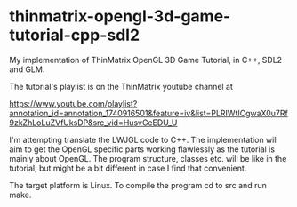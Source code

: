 # thinmatrix-opengl-3d-game-tutorial-cpp-sdl2
My implementation of ThinMatrix OpenGL 3D Game Tutorial, in C++, SDL2 and GLM.

The tutorial's playlist is on the ThinMatrix youtube channel at

https://www.youtube.com/playlist?annotation_id=annotation_1740916501&feature=iv&list=PLRIWtICgwaX0u7Rf9zkZhLoLuZVfUksDP&src_vid=HusvGeEDU_U

I'm attempting translate the LWJGL code to C++. The implementation will aim to
get the OpenGL specific parts working flawlessly as the tutorial is mainly about
OpenGL. The program structure, classes etc. will be like in the tutorial, but
might be a bit different in case I find that convenient.

The target platform is Linux. To compile the program cd to src and run make.

